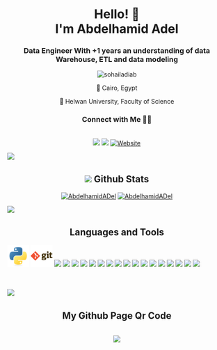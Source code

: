 

<h1 align="center">Hello! 👋<br> I'm Abdelhamid Adel</h1>
<h3 align="center">Data Engineer With +1 years an understanding of data Warehouse, ETL and data modeling</h3>
<p align="center"> <img src="https://komarev.com/ghpvc/?username=AbdelhamidADel&label=Profile%20views&color=0e75b6&style=flat" alt="sohailadiab" /> </p>



<p align="center"> 📍 Cairo, Egypt</p>
<p align="center"> 🏫 Helwan University, Faculty of Science</p>

<h3 align="center">Connect with Me 🤝🏻</h3>

 <p align="center">

<br>	
<a target="_blank" href="https://www.linkedin.com/in/abdelhamid-adel-9523441ab/"><img src="https://img.shields.io/badge/-LinkedIn-0077B5?style=for-the-badge&logo=Linkedin&logoColor=white"></img></a>
<a target="_blank" href="mailto:abdelhamidadel67@gmail.com"><img src="https://img.shields.io/badge/-Gmail-D14836?style=for-the-badge&logo=Gmail&logoColor=white"></img></a>
<a target="_blank" href="https://abdelhamidadel.github.io/"><img alt="Website" src="https://img.shields.io/website?style=for-the-badge&up_message=portfolio&url=https%3A%2F%2Fkkvanonymous.github.io%2F"></a>
<br>
</p>



<img src="https://user-images.githubusercontent.com/73097560/115834477-dbab4500-a447-11eb-908a-139a6edaec5c.gif"></a>

<h2 align="center"><img src="https://media.giphy.com/media/iY8CRBdQXODJSCERIr/giphy.gif" width="25"> <b>Github Stats</b></h2>


<p align="center">
    <a href="https://github.com/AbdelhamidADel"><img src="https://github-profile-summary-cards.vercel.app/api/cards/profile-details?username=AbdelhamidADel&theme=tokyonight&hide_border=true"  width="520" height="200" alt="AbdelhamidADel"/></a>
<a href="https://github.com/AbdelhamidADel"><img src="https://github-readme-stats.vercel.app/api/top-langs?username=AbdelhamidADel&show_icons=true&locale=en&layout=compact&theme=tokyonight" width="320" height="200" alt="AbdelhamidADel"/></a>
</p>

<img src="https://user-images.githubusercontent.com/73097560/115834477-dbab4500-a447-11eb-908a-139a6edaec5c.gif"></a>

<h2 align="center">Languages and Tools</h2>
<code><img height="50" src="https://raw.githubusercontent.com/devicons/devicon/master/icons/python/python-original.svg"></code>
<code><img height="50" src="https://raw.githubusercontent.com/github/explore/80688e429a7d4ef2fca1e82350fe8e3517d3494d/topics/git/git.png"></code>
<code><img height="50" src="https://github.com/microsoft/PowerBI-Icons/blob/main/PNG/Power-BI.png"></code>
<code><img height="50" src="https://upload.wikimedia.org/wikipedia/commons/3/38/Jupyter_logo.svg"></code>
<code><img height="50" src="https://icon-library.com/images/terminal-icon-png/terminal-icon-png-0.jpg"></code>
<code><img height="50" src="https://img.icons8.com/color/344/visual-studio-code-2019.png"></code>
<code><img height="50" src="https://img.icons8.com/color/344/microsoft-excel-2019--v1.png"></code>
<code><img height="50" src="https://encrypted-tbn0.gstatic.com/images?q=tbn:ANd9GcQ8lKxY08kSiKtFzvscOFI2HhjPq8YfsSY9exxmCZ379jTrcXk&s"></code>
<code><img height="50" src="https://www.vectorlogo.zone/logos/mongodb/mongodb-ar21.svg"></code>
<code><img height="50" src="https://cdn-icons-png.flaticon.com/512/288/288882.png"></code>
<code><img height="50" src="https://img.icons8.com/color/512/bootstrap.png"></code>
<code><img height="50" src="https://cdn-icons-png.flaticon.com/512/5968/5968267.png"></code>
<code><img height="50" src="https://cdn-icons-png.flaticon.com/512/5968/5968242.png"></code>
<code><img height="50" src="https://img.icons8.com/ios/344/flask.png"></code>
<code><img height="50" src="https://www.svgrepo.com/show/353809/google-data-studio.svg"></code>
<code><img height="50" src="https://streamlit.io/images/brand/streamlit-mark-color.png"></code>
<code><img height="50" src="https://logos-download.com/wp-content/uploads/2021/01/Scikit_Learn_Logo-700x378.png"></code>
<code><img height="50" src="https://www.vectorlogo.zone/logos/tensorflow/tensorflow-ar21.svg"></code>
<code><img height="50" src="https://www.vectorlogo.zone/logos/plot_ly/plot_ly-icon.svg"></code>


<br><br>
<img src="https://user-images.githubusercontent.com/73097560/115834477-dbab4500-a447-11eb-908a-139a6edaec5c.gif"></a>

<h2 align="center">My Github Page Qr Code</h2>
<h2 align="center"><img height="400" src="https://user-images.githubusercontent.com/104658866/217286787-5332d1d0-d34e-4b14-9410-c0ebc16b045f.png"></h2>
